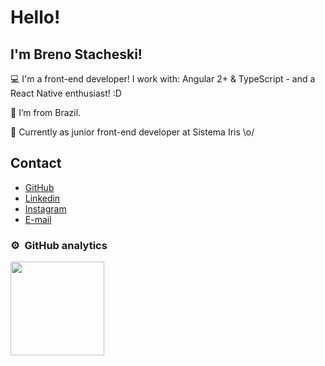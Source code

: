 # Hello!

## I'm Breno Stacheski!

:computer: I'm a front-end developer! I work with: Angular 2+ & TypeScript - and a React Native enthusiast! :D

:house_with_garden: I’m from Brazil.

:rocket: Currently as junior front-end developer at Sistema Iris \o/
 
## Contact

<ul>
 <li>
   <a href="https://github.com/BrenoStacheski" target="_blank">GitHub</a>
 </li>
 <li>
   <a href="https://www.linkedin.com/in/breno-stacheski-476073115/" target="_blank">Linkedin</a>
 </li>
 <li>
   <a href="https://www.instagram.com/brenosttc" target="_blank">Instagram</a>
 </li>
 <li>
  <a href="mailto:brenosttc@gmail.com" target="_blank">E-mail</a>
 </li>
</ul>

### ⚙️ &nbsp;GitHub analytics

<a href="https://github.com/brunostc">
  <img height="150em" src="https://github-readme-stats-eight-theta.vercel.app/api?username=BrenoStacheski&show_icons=true&layout=compact&theme=react&include_all_commits=true&count_private=true&hide=prs,issues,contribs"/>
</a>
